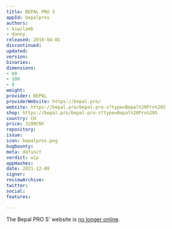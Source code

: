 ```yaml
---
title: BEPAL PRO S
appId: bepalpros
authors:
- kiwilamb
- danny
released: 2018-04-01
discontinued: 
updated: 
version: 
binaries: 
dimensions:
- 60
- 100
- 8
weight: 
provider: BEPAL
providerWebsite: https://bepal.pro/
website: https://bepal.pro/bepal-pro-s?type=Bepal%20Pro%20S
shop: https://bepal.pro/bepal-pro-s?type=Bepal%20Pro%20S
country: CH
price: 3280CNY
repository: 
issue: 
icon: bepalpros.png
bugbounty: 
meta: defunct
verdict: wip
appHashes: 
date: 2021-12-08
signer: 
reviewArchive: 
twitter: 
social: 
features: 

---
```


The Bepal PRO S' website is [no longer online](https://twitter.com/BitcoinWalletz/status/1466331090105233408).

